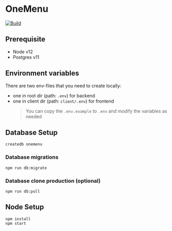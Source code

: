 # OneMenu

[![Build](https://github.com/AnnieLeonia/OneMenu/workflows/Build/badge.svg)](https://github.com/AnnieLeonia/OneMenu/actions?query=workflow%3ABuild+branch%3Amaster)

## Prerequisite

- Node v12
- Postgres v11

## Environment variables

There are two env-files that you need to create locally:

- one in root dir (path: `.env`) for backend
- one in client dir (path: `client/.env`) for frontend
  > You can copy the `.env.example` to `.env` and modify the variables as needed

## Database Setup

```
createdb onemenu
```

### Database migrations

```
npm run db:migrate
```

### Database clone production (optional)

```
npm run db:pull
```

## Node Setup

```
npm install
npm start
```
